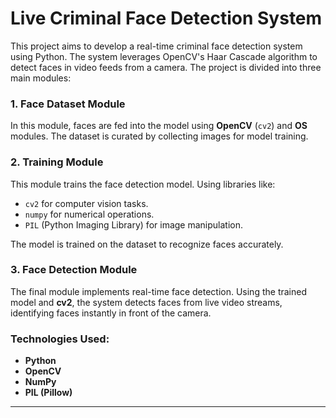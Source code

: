 # Live Criminal Face Detection System

This project aims to develop a real-time criminal face detection system using Python. The system leverages OpenCV's Haar Cascade algorithm to detect faces in video feeds from a camera. The project is divided into three main modules:

### 1. **Face Dataset Module**
In this module, faces are fed into the model using **OpenCV** (`cv2`) and **OS** modules. The dataset is curated by collecting images for model training.

### 2. **Training Module**
This module trains the face detection model. Using libraries like:
- `cv2` for computer vision tasks.
- `numpy` for numerical operations.
- `PIL` (Python Imaging Library) for image manipulation.

The model is trained on the dataset to recognize faces accurately.

### 3. **Face Detection Module**
The final module implements real-time face detection. Using the trained model and **cv2**, the system detects faces from live video streams, identifying faces instantly in front of the camera.

### Technologies Used:
- **Python**
- **OpenCV**
- **NumPy**
- **PIL (Pillow)**

---
